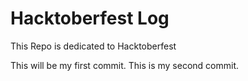 # Hacktoberfest Log
This Repo is dedicated to Hacktoberfest 

This will be my first commit.
This is my second commit.
